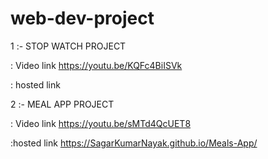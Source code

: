 # web-dev-project

1 :- STOP WATCH PROJECT

: Video link 
https://youtu.be/KQFc4BiISVk

: hosted link


2 :- MEAL APP PROJECT

: Video link
https://youtu.be/sMTd4QcUET8

:hosted link
https://SagarKumarNayak.github.io/Meals-App/
